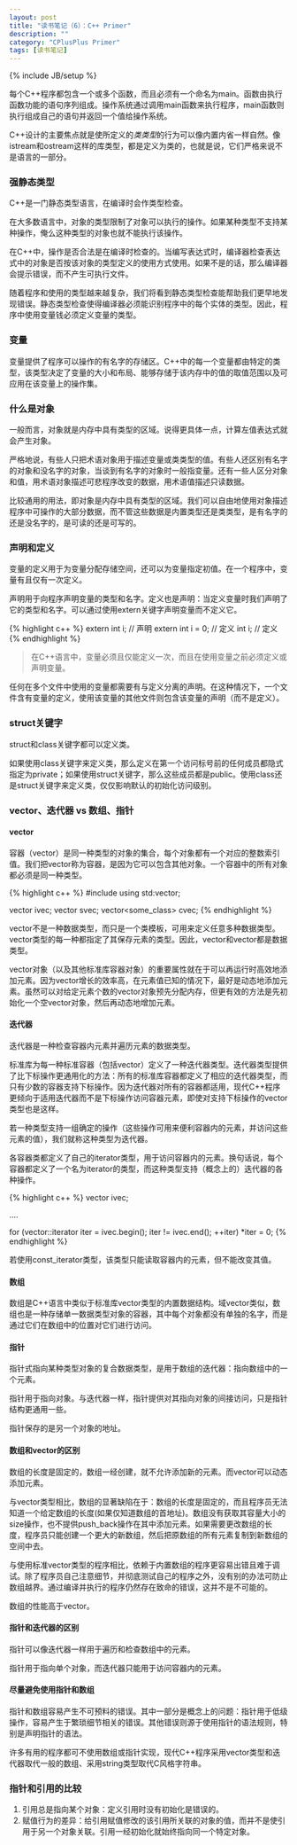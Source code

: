 ```yaml
---
layout: post
title: "读书笔记（6）：C++ Primer"
description: ""
category: "CPlusPlus Primer"
tags: [读书笔记]
---
```

{% include JB/setup %}

每个C++程序都包含一个或多个函数，而且必须有一个命名为main。函数由执行函数功能的语句序列组成。操作系统通过调用main函数来执行程序，main函数则执行组成自己的语句并返回一个值给操作系统。

C++设计的主要焦点就是使所定义的*类类型*的行为可以像内置内省一样自然。像istream和ostream这样的库类型，都是定义为类的，也就是说，它们严格来说不是语言的一部分。

### 强静态类型

C++是一门静态类型语言，在编译时会作类型检查。

在大多数语言中，对象的类型限制了对象可以执行的操作。如果某种类型不支持某种操作，俺么这种类型的对象也就不能执行该操作。

在C++中，操作是否合法是在编译时检查的。当编写表达式时，编译器检查表达式中的对象是否按该对象的类型定义的使用方式使用。如果不是的话，那么编译器会提示错误，而不产生可执行文件。

随着程序和使用的类型越来越复杂，我们将看到静态类型检查能帮助我们更早地发现错误。静态类型检查使得编译器必须能识别程序中的每个实体的类型。因此，程序中使用变量钱必须定义变量的类型。

### 变量

变量提供了程序可以操作的有名字的存储区。C++中的每一个变量都由特定的类型，该类型决定了变量的大小和布局、能够存储于该内存中的值的取值范围以及可应用在该变量上的操作集。

### 什么是对象

一般而言，对象就是内存中具有类型的区域。说得更具体一点，计算左值表达式就会产生对象。

严格地说，有些人只把术语对象用于描述变量或类类型的值。有些人还区别有名字的对象和没名字的对象，当谈到有名字的对象时一般指变量。还有一些人区分对象和值，用术语对象描述可悲程序改变的数据，用术语值描述只读数据。

比较通用的用法，即对象是内存中具有类型的区域。我们可以自由地使用对象描述程序中可操作的大部分数据，而不管这些数据是内置类型还是类类型，是有名字的还是没名字的，是可读的还是可写的。

### 声明和定义

变量的定义用于为变量分配存储空间，还可以为变量指定初值。在一个程序中，变量有且仅有一次定义。

声明用于向程序声明变量的类型和名字。定义也是声明：当定义变量时我们声明了它的类型和名字。可以通过使用extern关键字声明变量而不定义它。

{% highlight c++ %}
extern int i;		// 声明
extern int i = 0;	// 定义
int i;				// 定义
{% endhighlight %}

> 在C++语言中，变量必须且仅能定义一次，而且在使用变量之前必须定义或声明变量。

任何在多个文件中使用的变量都需要有与定义分离的声明。在这种情况下，一个文件含有变量的定义，使用该变量的其他文件则包含该变量的声明（而不是定义）。

### struct关键字

struct和class关键字都可以定义类。

如果使用class关键字来定义类，那么定义在第一个访问标号前的任何成员都隐式指定为private；如果使用struct关键字，那么这些成员都是public。使用class还是struct关键字来定义类，仅仅影响默认的初始化访问级别。

### vector、迭代器 vs 数组、指针

#### vector

容器（vector）是同一种类型的对象的集合，每个对象都有一个对应的整数索引值。我们把vector称为容器，是因为它可以包含其他对象。一个容器中的所有对象都必须是同一种类型。

{% highlight c++ %}
#include <vector>
using std:vector;

vector<int>			ivec;
vector<string>		svec;
vector<some_class>	cvec;
{% endhighlight %}

vector不是一种数据类型，而只是一个类模板，可用来定义任意多种数据类型。vector类型的每一种都指定了其保存元素的类型。因此，vector<int>和vector<string>都是数据类型。

vector对象（以及其他标准库容器对象）的重要属性就在于可以再运行时高效地添加元素。因为vector增长的效率高，在元素值已知的情况下，最好是动态地添加元素。虽然可以对给定元素个数的vector对象预先分配内存，但更有效的方法是先初始化一个空vector对象，然后再动态地增加元素。

#### 迭代器

迭代器是一种检查容器内元素并遍历元素的数据类型。

标准库为每一种标准容器（包括vector）定义了一种迭代器类型。迭代器类型提供了比下标操作更通用化的方法：所有的标准库容器都定义了相应的迭代器类型，而只有少数的容器支持下标操作。因为迭代器对所有的容器都适用，现代C++程序更倾向于适用迭代器而不是下标操作访问容器元素，即使对支持下标操作的vector类型也是这样。

若一种类型支持一组确定的操作（这些操作可用来便利容器内的元素，并访问这些元素的值），我们就称这种类型为迭代器。

各容器类都定义了自己的iterator类型，用于访问容器内的元素。换句话说，每个容器都定义了一个名为iterator的类型，而这种类型支持（概念上的）迭代器的各种操作。

{% highlight c++ %}
vector<int> ivec;

....

for (vector<int>::iterator iter = ivec.begin(); iter != ivec.end(); ++iter)
	*iter = 0;
{% endhighlight %}

若使用const_iterator类型，该类型只能读取容器内的元素，但不能改变其值。

#### 数组

数组是C++语言中类似于标准库vector类型的内置数据结构。域vector类似，数组也是一种存储单一数据类型对象的容器，其中每个对象都没有单独的名字，而是通过它们在数组中的位置对它们进行访问。

#### 指针

指针式指向某种类型对象的复合数据类型，是用于数组的迭代器：指向数组中的一个元素。

指针用于指向对象。与迭代器一样，指针提供对其指向对象的间接访问，只是指针结构更通用一些。

指针保存的是另一个对象的地址。

#### 数组和vector的区别

数组的长度是固定的，数组一经创建，就不允许添加新的元素。而vector可以动态添加元素。

与vector类型相比，数组的显著缺陷在于：数组的长度是固定的，而且程序员无法知道一个给定数组的长度(如果仅知道数组的首地址)。数组没有获取其容量大小的size操作，也不提供push_back操作在其中添加元素。如果需要更改数组的长度，程序员只能创建一个更大的新数组，然后把原数组的所有元素复制到新数组的空间中去。

与使用标准vector类型的程序相比，依赖于内置数组的程序更容易出错且难于调试。除了程序员自己注意细节，并彻底测试自己的程序之外，没有别的办法可防止数组越界。通过编译并执行的程序仍然存在致命的错误，这并不是不可能的。

数组的性能高于vector。

#### 指针和迭代器的区别

指针可以像迭代器一样用于遍历和检查数组中的元素。

指针用于指向单个对象，而迭代器只能用于访问容器内的元素。

#### 尽量避免使用指针和数组

指针和数组容易产生不可预料的错误。其中一部分是概念上的问题：指针用于低级操作，容易产生于繁琐细节相关的错误。其他错误则源于使用指针的语法规则，特别是声明指针的语法。

许多有用的程序都可不使用数组或指针实现，现代C++程序采用vector类型和迭代器取代一般的数组、采用string类型取代C风格字符串。

### 指针和引用的比较

1. 引用总是指向某个对象：定义引用时没有初始化是错误的。
2. 赋值行为的差异：给引用赋值修改的该引用所关联的对象的值，而并不是使引用于另一个对象关联。引用一经初始化就始终指向同一个特定对象。